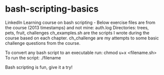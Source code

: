 # bash-scripting-basics
LinkedIn Learning course on bash scripting - Below exercise files are from the course (2013 timestamps) and not mine:
auth.log
Directories: trees, pets, fruit, challenges
ch<x>_examples.sh are the scripts I wrote during the course based on each chapter.
ch<x>_challenge are my attempts to some basic challenge questions from the course.

To convert any bash script to an executable run: chmod u+x <filename.sh>
To run the script: ./filename

Bash scripting is fun, give it a try!
